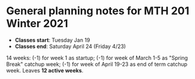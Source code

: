 # General planning notes for MTH 201 Winter 2021

- **Classes start**: Tuesday Jan 19
- **Classes end**: Saturday April 24 (Friday 4/23) 

14 weeks: (-1) for week 1 as startup; (-1) for week of March 1-5 as "Spring Break" catchup week; (-1) for week of April 19-23 as end of term catchup week. Leaves **12 active weeks**. 